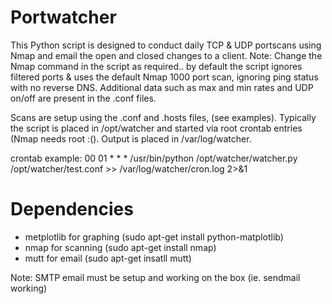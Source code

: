# Portwatcher
This Python script is designed to conduct daily TCP & UDP portscans using Nmap and email the open and closed changes to a client. Note: Change the Nmap command in the script as required.. by default the script ignores filtered ports & uses the default Nmap 1000 port scan, ignoring ping status with no reverse DNS. Additional data such as max and min rates and UDP on/off are present in the .conf files.

Scans are setup using the .conf and .hosts files, (see examples).
Typically the script is placed in /opt/watcher and started via root crontab entries (Nmap needs root :(). 
Output is placed in /var/log/watcher.

crontab example:
00 01 * * * /usr/bin/python /opt/watcher/watcher.py /opt/watcher/test.conf >> /var/log/watcher/cron.log 2>&1

# Dependencies

  - metplotlib for graphing (sudo apt-get install python-matplotlib)
  - nmap for scanning (sudo apt-get install nmap)
  - mutt for email (sudo apt-get insatll mutt)

Note: SMTP email must be setup and working on the box (ie. sendmail working)
